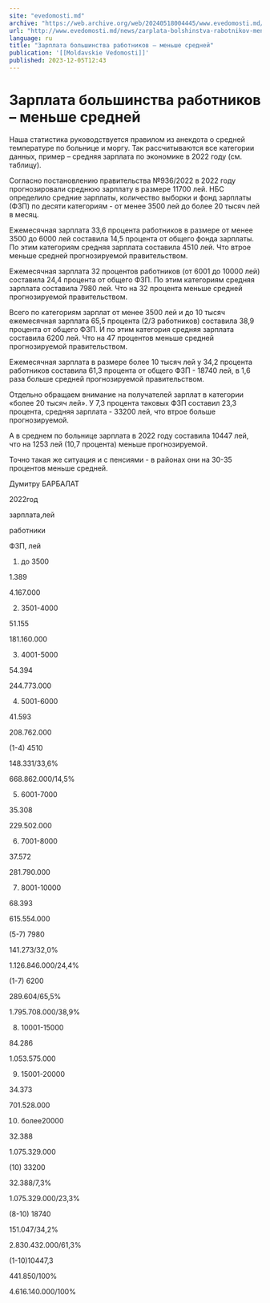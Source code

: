 ```yaml
---
site: "evedomosti.md"
archive: "https://web.archive.org/web/20240518004445/www.evedomosti.md/news/zarplata-bolshinstva-rabotnikov-menshe-srednej"
url: "http://www.evedomosti.md/news/zarplata-bolshinstva-rabotnikov-menshe-srednej"
language: ru
title: "Зарплата большинства работников – меньше средней"
publication: '[[Moldavskie Vedomosti]]'
published: 2023-12-05T12:43
---
```


# Зарплата большинства работников – меньше средней

Наша статистика руководствуется правилом из анекдота о средней температуре по больнице и моргу. Так рассчитываются все категории данных, пример – средняя зарплата по экономике в 2022 году (см. таблицу).

Согласно постановлению правительства №936/2022 в 2022 году прогнозировали среднюю зарплату в размере 11700 лей. НБС определило средние зарплаты, количество выборки и фонд зарплаты (ФЗП) по десяти категориям - от менее 3500 лей до более 20 тысяч лей в месяц.

Ежемесячная зарплата 33,6 процента работников в размере от менее 3500 до 6000 лей составила 14,5 процента от общего фонда зарплаты. По этим категориям средняя зарплата составила 4510 лей. Что втрое меньше средней прогнозируемой правительством.

Ежемесячная зарплата 32 процентов работников (от 6001 до 10000 лей) составила 24,4 процента от общего ФЗП. По этим категориям средняя зарплата составила 7980 лей. Что на 32 процента меньше средней прогнозируемой правительством.

Всего по категориям зарплат от менее 3500 лей и до 10 тысяч ежемесячная зарплата 65,5 процента (2/3 работников) составила 38,9 процента от общего ФЗП. И по этим категория средняя зарплата составила 6200 лей. Что на 47 процентов меньше средней прогнозируемой правительством.

Ежемесячная зарплата в размере более 10 тысяч лей у 34,2 процента работников составила 61,3 процента от общего ФЗП - 18740 лей, в 1,6 раза больше средней прогнозируемой правительством.

Отдельно обращаем внимание на получателей зарплат в категории «более 20 тысяч лей». У 7,3 процента таковых ФЗП составил 23,3 процента, средняя зарплата - 33200 лей, что втрое больше прогнозируемой.

А в среднем по больнице зарплата в 2022 году составила 10447 лей, что на 1253 лей (10,7 процента) меньше прогнозируемой.

Точно такая же ситуация и с пенсиями - в районах они на 30-35 процентов меньше средней.

Думитру БАРБАЛАТ

2022год

зарплата,лей

работники

ФЗП,   лей

1. до 3500

1.389

4.167.000

2. 3501-4000

51.155

181.160.000

3. 4001-5000

54.394

244.773.000

4. 5001-6000

41.593

208.762.000

(1-4) 4510

148.331/33,6%

668.862.000/14,5%

5. 6001-7000

35.308

229.502.000

6. 7001-8000

37.572

281.790.000

7. 8001-10000

68.393

615.554.000

(5-7) 7980

141.273/32,0%

1.126.846.000/24,4%

(1-7) 6200

289.604/65,5%

1.795.708.000/38,9%

8. 10001-15000

84.286

1.053.575.000

9. 15001-20000

34.373

701.528.000

10. более20000

32.388

1.075.329.000

(10) 33200

32.388/7,3%

1.075.329.000/23,3%

(8-10) 18740

151.047/34,2%

2.830.432.000/61,3%

(1-10)10447,3

441.850/100%

4.616.140.000/100%